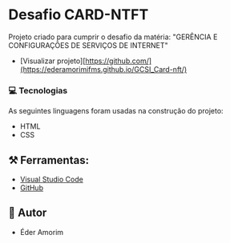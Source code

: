 # Desafio CARD-NTFT
Projeto criado para cumprir o desafio 
da matéria: "GERÊNCIA E CONFIGURAÇÕES DE SERVIÇOS DE INTERNET"

- [Visualizar projeto][https://github.com/](https://ederamorimifms.github.io/GCSI_Card-nft/)

### 💻 Tecnologias
As seguintes linguagens foram usadas na construção do projeto:
- HTML
- CSS


## ⚒️  Ferramentas:
- [Visual Studio Code](https://code.visualstudio.com/)
- [GitHub](https://github.com/)


##  👦 Autor
- Éder Amorim

